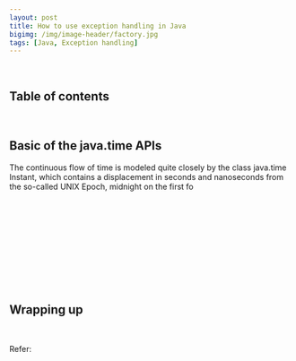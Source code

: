 ```yaml
---
layout: post
title: How to use exception handling in Java
bigimg: /img/image-header/factory.jpg
tags: [Java, Exception handling]
---
```




<br>

## Table of contents





<br>

## Basic of the java.time APIs

The continuous flow of time is modeled quite closely by the class java.time Instant, which contains a displacement in seconds and nanoseconds from the so-called UNIX Epoch, midnight on the first fo




<br>

## 






<br>

## 




<br>

## 




<br>

## Wrapping up




<br>

Refer:

